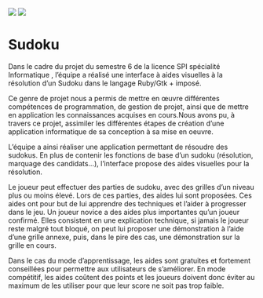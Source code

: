 <a href="https://codeclimate.com/github/batebates/sudoku"><img src="https://codeclimate.com/github/batebates/sudoku/badges/gpa.svg" /></a>
<a href="https://codeclimate.com/github/batebates/sudoku"><img src="https://codeclimate.com/github/batebates/sudoku/badges/issue_count.svg" /></a>

# Sudoku 

Dans le cadre du projet du semestre 6 de la licence SPI spécialité Informatique , l’équipe a réalisé une interface à aides visuelles à la résolution d’un Sudoku dans le langage Ruby/Gtk + imposé.

Ce genre de projet nous a permis de mettre en œuvre différentes compétences de programmation, de gestion de projet, ainsi que de mettre en application les connaissances acquises en cours.Nous avons pu, à travers ce projet, assimiler les différentes étapes de création d’une application informatique de sa conception à sa mise en oeuvre.

L’équipe a ainsi réaliser une application permettant de résoudre des sudokus. En plus de contenir les fonctions de base d’un sudoku (résolution, marquage des candidats…), l’interface propose des aides visuelles pour la résolution.

Le joueur peut effectuer des parties de sudoku, avec des grilles d’un niveau plus ou moins élevé. Lors de ces parties, des aides lui sont proposées. Ces aides ont pour but de lui apprendre des techniques et l’aider à progresser dans le jeu. Un joueur novice a des aides plus importantes qu’un joueur confirmé. Elles consistent en une explication technique, si jamais le joueur reste malgré tout bloqué, on peut lui proposer une démonstration à l’aide d’une grille annexe, puis, dans le pire des cas, une démonstration sur la grille en cours.

Dans le cas du mode d’apprentissage, les aides sont gratuites et fortement conseillées pour permettre aux utilisateurs de s’améliorer. En mode compétitif, les aides coûtent des points et les joueurs doivent donc éviter au maximum de les utiliser pour que leur score ne soit pas trop faible.
    
